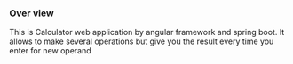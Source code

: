 ### Over view
This is Calculator web application by angular framework and spring boot. It allows to make several operations but give you the result every time you enter for new operand
